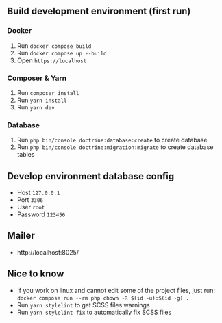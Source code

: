 ## Build development environment (first run)
### Docker
1. Run `docker compose build`
2. Run `docker compose up --build`
3. Open `https://localhost`

### Composer & Yarn
1. Run `composer install`
2. Run `yarn install`
3. Run `yarn dev`

### Database
1. Run `php bin/console doctrine:database:create` to create database
2. Run `php bin/console doctrine:migration:migrate` to create database tables

## Develop environment database config
- Host `127.0.0.1`
- Port `3306`
- User `root`
- Password `123456`

## Mailer
- http://localhost:8025/

## Nice to know
- If you work on linux and cannot edit some of the project files, just run: `docker compose run --rm php chown -R $(id -u):$(id -g) .`
- Run `yarn stylelint` to get SCSS files warnings
- Run `yarn stylelint-fix` to automatically fix SCSS files
